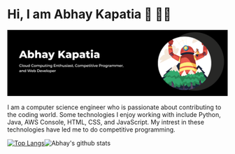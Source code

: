 <h1>Hi, I am Abhay Kapatia 👋 👨‍💻</h1>
<img src = "https://github.com/abhay-kapatia/abhay-kapatia/blob/main/assets/Black%20and%20White%20Modern%20Business%20LinkedIn%20Banner.png">

I am a computer science engineer who is passionate about contributing to the coding world. Some technologies I enjoy working with include Python, Java, AWS Console, HTML, CSS, and JavaScript. My intrest in these technologies have led me to do competitive programming. 

[ ![Top Langs](https://github-readme-stats.vercel.app/api/top-langs/?username=abhay-kapatia&hide=html,scss&layout=compact)](https://github.com/abhay-kapatia/github-readme-stats)![Abhay's github stats](https://github-readme-stats.vercel.app/api?username=abhay-kapatia) 
